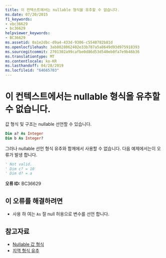 ```yaml
---
title: 이 컨텍스트에서는 nullable 형식을 유추할 수 없습니다.
ms.date: 07/20/2015
f1_keywords:
- vbc36629
- bc36629
helpviewer_keywords:
- BC36629
ms.assetid: 0a1e2dbc-d9a4-433d-9306-c5540782b81d
ms.openlocfilehash: 3ab8028062402e33b787a5a8649d93d975918393
ms.sourcegitcommit: 2701302a99cafbe0d86d53d540eb0fa7e9b46b36
ms.translationtype: MT
ms.contentlocale: ko-KR
ms.lasthandoff: 04/28/2019
ms.locfileid: "64665703"
---
```

# <a name="nullable-type-inference-is-not-supported-in-this-context"></a>이 컨텍스트에서는 nullable 형식을 유추할 수 없습니다.
값 형식 및 구조는 nullable 선언할 수 있습니다.  
  
```vb  
Dim a? As Integer  
Dim b As Integer?  
```  
  
 그러나 nullable 선언 형식 유추와 함께에서 사용할 수 없습니다. 다음 예제에서는이 오류가 발생 합니다.  
  
```vb  
' Not valid.  
' Dim c? = 10  
' Dim d? = a  
```  
  
 **오류 ID:** BC36629  
  
## <a name="to-correct-this-error"></a>이 오류를 해결하려면  
  
- 사용 하 여는 `As` 절 null 허용으로 변수를 선언 합니다.  
  
## <a name="see-also"></a>참고자료

- [Nullable 값 형식](../../../visual-basic/programming-guide/language-features/data-types/nullable-value-types.md)
- [지역 형식 유추](../../../visual-basic/programming-guide/language-features/variables/local-type-inference.md)
